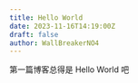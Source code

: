 ```yaml
---
title: Hello World
date: 2023-11-16T14:19:00Z
draft: false
author: WallBreakerNO4
---
```

第一篇博客总得是 Hello World 吧